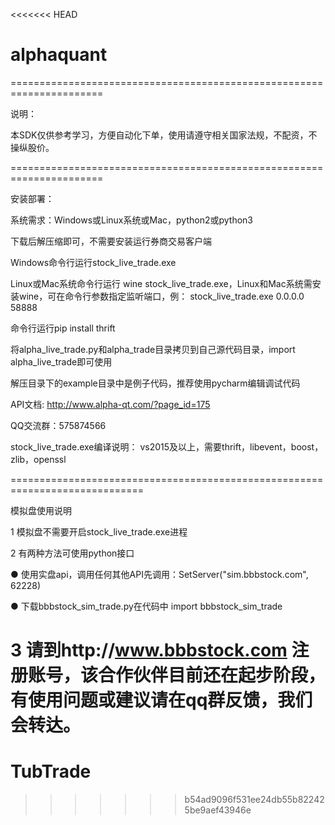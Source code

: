 <<<<<<< HEAD
# alphaquant

======================================================================

说明：

本SDK仅供参考学习，方便自动化下单，使用请遵守相关国家法规，不配资，不操纵股价。

======================================================================

安装部署：

系统需求：Windows或Linux系统或Mac，python2或python3

下载后解压缩即可，不需要安装运行券商交易客户端

Windows命令行运行stock_live_trade.exe

Linux或Mac系统命令行运行 wine stock_live_trade.exe，Linux和Mac系统需安装wine，可在命令行参数指定监听端口，例： stock_live_trade.exe 0.0.0.0 58888

命令行运行pip install thrift

将alpha_live_trade.py和alpha_trade目录拷贝到自己源代码目录，import alpha_live_trade即可使用

解压目录下的example目录中是例子代码，推荐使用pycharm编辑调试代码

API文档: http://www.alpha-qt.com/?page_id=175
 
QQ交流群：575874566

stock_live_trade.exe编译说明：
vs2015及以上，需要thrift，libevent，boost，zlib，openssl

=============================================================================

模拟盘使用说明

1 模拟盘不需要开启stock_live_trade.exe进程

2 有两种方法可使用python接口

  ● 使用实盘api，调用任何其他API先调用：SetServer("sim.bbbstock.com",  62228)
  
  ● 下载bbbstock_sim_trade.py在代码中 import bbbstock_sim_trade
  
3 请到http://www.bbbstock.com 注册账号，该合作伙伴目前还在起步阶段，有使用问题或建议请在qq群反馈，我们会转达。
=======
# TubTrade
>>>>>>> b54ad9096f531ee24db55b822425be9aef43946e
